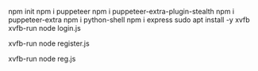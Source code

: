 npm init
npm i puppeteer
npm i puppeteer-extra-plugin-stealth
npm i puppeteer-extra
npm i python-shell
npm i express
sudo apt install -y xvfb
xvfb-run node login.js

xvfb-run node register.js

xvfb-run node reg.js
